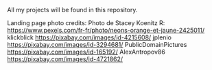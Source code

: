 All my projects will be found in this repository.

Landing page photo credits:
Photo de Stacey Koenitz  R: https://www.pexels.com/fr-fr/photo/neons-orange-et-jaune-2425011/
klickblick https://pixabay.com/images/id-4215608/
jplenio https://pixabay.com/images/id-3294681/
PublicDomainPictures https://pixabay.com/images/id-165192/
AlexAntropov86 https://pixabay.com/images/id-4721862/
